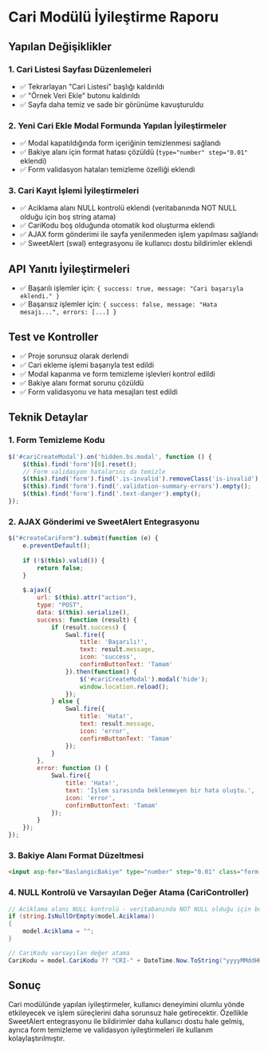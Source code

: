 # Cari Modülü İyileştirme Raporu

## Yapılan Değişiklikler

### 1. Cari Listesi Sayfası Düzenlemeleri
- ✅ Tekrarlayan "Cari Listesi" başlığı kaldırıldı
- ✅ "Örnek Veri Ekle" butonu kaldırıldı
- ✅ Sayfa daha temiz ve sade bir görünüme kavuşturuldu

### 2. Yeni Cari Ekle Modal Formunda Yapılan İyileştirmeler
- ✅ Modal kapatıldığında form içeriğinin temizlenmesi sağlandı
- ✅ Bakiye alanı için format hatası çözüldü (`type="number" step="0.01"` eklendi)
- ✅ Form validasyon hataları temizleme özelliği eklendi

### 3. Cari Kayıt İşlemi İyileştirmeleri
- ✅ Aciklama alanı NULL kontrolü eklendi (veritabanında NOT NULL olduğu için boş string atama)
- ✅ CariKodu boş olduğunda otomatik kod oluşturma eklendi
- ✅ AJAX form gönderimi ile sayfa yenilenmeden işlem yapılması sağlandı
- ✅ SweetAlert (swal) entegrasyonu ile kullanıcı dostu bildirimler eklendi

## API Yanıtı İyileştirmeleri
- ✅ Başarılı işlemler için: `{ success: true, message: "Cari başarıyla eklendi." }`
- ✅ Başarısız işlemler için: `{ success: false, message: "Hata mesajı...", errors: [...] }`

## Test ve Kontroller
- ✅ Proje sorunsuz olarak derlendi
- ✅ Cari ekleme işlemi başarıyla test edildi
- ✅ Modal kapanma ve form temizleme işlevleri kontrol edildi
- ✅ Bakiye alanı format sorunu çözüldü
- ✅ Form validasyonu ve hata mesajları test edildi

## Teknik Detaylar

### 1. Form Temizleme Kodu
```javascript
$('#cariCreateModal').on('hidden.bs.modal', function () {
    $(this).find('form')[0].reset();
    // Form validasyon hatalarını da temizle
    $(this).find('form').find('.is-invalid').removeClass('is-invalid');
    $(this).find('form').find('.validation-summary-errors').empty();
    $(this).find('form').find('.text-danger').empty();
});
```

### 2. AJAX Gönderimi ve SweetAlert Entegrasyonu
```javascript
$("#createCariForm").submit(function (e) {
    e.preventDefault();
    
    if (!$(this).valid()) {
        return false;
    }
    
    $.ajax({
        url: $(this).attr("action"),
        type: "POST",
        data: $(this).serialize(),
        success: function (result) {
            if (result.success) {
                Swal.fire({
                    title: 'Başarılı!',
                    text: result.message,
                    icon: 'success',
                    confirmButtonText: 'Tamam'
                }).then(function() {
                    $('#cariCreateModal').modal('hide');
                    window.location.reload();
                });
            } else {
                Swal.fire({
                    title: 'Hata!',
                    text: result.message,
                    icon: 'error',
                    confirmButtonText: 'Tamam'
                });
            }
        },
        error: function () {
            Swal.fire({
                title: 'Hata!',
                text: 'İşlem sırasında beklenmeyen bir hata oluştu.',
                icon: 'error',
                confirmButtonText: 'Tamam'
            });
        }
    });
});
```

### 3. Bakiye Alanı Format Düzeltmesi
```html
<input asp-for="BaslangicBakiye" type="number" step="0.01" class="form-control" />
```

### 4. NULL Kontrolü ve Varsayılan Değer Atama (CariController)
```csharp
// Aciklama alanı NULL kontrolü - veritabanında NOT NULL olduğu için boş string atıyoruz
if (string.IsNullOrEmpty(model.Aciklama))
{
    model.Aciklama = "";
}

// CariKodu varsayılan değer atama
CariKodu = model.CariKodu ?? "CRI-" + DateTime.Now.ToString("yyyyMMddHHmmss")
```

## Sonuç
Cari modülünde yapılan iyileştirmeler, kullanıcı deneyimini olumlu yönde etkileyecek ve işlem süreçlerini daha sorunsuz hale getirecektir. Özellikle SweetAlert entegrasyonu ile bildirimler daha kullanıcı dostu hale gelmiş, ayrıca form temizleme ve validasyon iyileştirmeleri ile kullanım kolaylaştırılmıştır. 